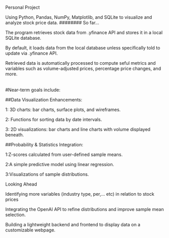 Personal Project

Using Python, Pandas, NumPy, Matplotlib, and SQLite to visualize and analyze stock price data.
########
So far...

The program retrieves stock data from .yfinance API and stores it in a local SQLite database.

By default, it loads data from the local database unless specifically told to update via .yfinance API.

Retrieved data is automatically processed to compute seful metrics and variables such as volume-adjusted prices, percentage price changes, and more.
######



#Near-term goals include:

##Data Visualization Enhancements:

  1: 3D charts: bar charts, surface plots, and wireframes.

  2: Functions for sorting data by date intervals.

  3: 2D visualizations: bar charts and line charts with volume displayed beneath.

##Probability & Statistics Integration:

  1:Z-scores calculated from user-defined sample means. 

  2:A simple predictive model using linear regression.

  3:Visualizations of sample distributions.

  
Looking Ahead

  Identifying more variables (industry type, per,... etc) in relation to stock prices 

  Integrating the OpenAI API to refine distributions and improve sample mean selection.

  Building a lightweight backend and frontend to display data on a customizable webpage.

